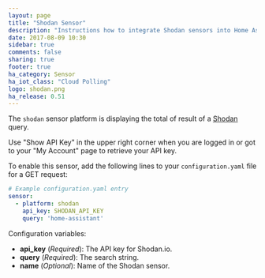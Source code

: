 ```yaml
---
layout: page
title: "Shodan Sensor"
description: "Instructions how to integrate Shodan sensors into Home Assistant."
date: 2017-08-09 10:30
sidebar: true
comments: false
sharing: true
footer: true
ha_category: Sensor
ha_iot_class: "Cloud Polling"
logo: shodan.png
ha_release: 0.51
---
```



The `shodan` sensor platform is displaying the total of result of a [Shodan](https://pi-hole.net/) query.

Use "Show API Key" in the upper right corner when you are logged in or got to your "My Account" page to retrieve your API key.

To enable this sensor, add the following lines to your `configuration.yaml` file for a GET request:

```yaml
# Example configuration.yaml entry
sensor:
  - platform: shodan
    api_key: SHODAN_API_KEY
    query: 'home-assistant'
```

Configuration variables:

- **api_key** (*Required*): The API key for Shodan.io.
- **query** (*Required*): The search string.
- **name** (*Optional*): Name of the Shodan sensor.

